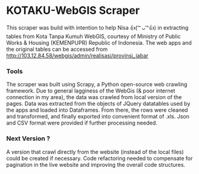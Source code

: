 

# KOTAKU-WebGIS Scraper

This scraper was build with intention to help Nisa 👍( ͡ᵔ ᴗ ͡ᵔ👍) in extracting tables from Kota Tanpa Kumuh WebGIS, courtesy of Ministry of Public Works & Housing (KEMENPUPR) Republic of Indonesia. The web apps and the original tables can be accessed from http://103.12.84.58/webgis/admin/realisasi/provinsi_jabar


### Tools
The scraper was built using Scrapy, a Python open-source web crawling framework. Due to general lagginess of the WebGis (& poor internet connection in my area), the data was crawled from local version of the pages. Data was extracted from the <tr> objects of JQuery datatables used by the apps and loaded into Dataframes. From there, the rows were cleaned and transformed, and finally exported into convenient format of .xls. Json and CSV format were provided if further processing needed.

### Next Version ?
A version that crawl directly from the website (instead of the local files) could be created if necessary. Code refactoring needed to compensate for pagination in the live website and improving the overall code structures. 